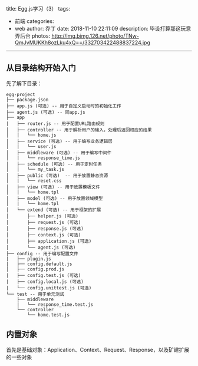 title: Egg.js学习（3）
tags:
  - 前端
categories:
  - web
author: 乔丁
date: 2018-11-10 22:11:09
description: 毕设打算那这玩意弄后台
photos: http://img.bimg.126.net/photo/TNw-QmJvMUKKh8ozLku4xQ==/332703422488837224.jpg
---

## 从目录结构开始入门
先了解下目录：
```
egg-project
├── package.json
├── app.js (可选) -- 用于自定义启动时的初始化工作
├── agent.js (可选) -- 同app.js
├── app
|   ├── router.js -- 用于配置URL路由规则
│   ├── controller -- 用于解析用户的输入，处理后返回相应的结果
│   |   └── home.js
│   ├── service (可选) -- 用于编写业务逻辑层
│   |   └── user.js
│   ├── middleware (可选) -- 用于编写中间件
│   |   └── response_time.js
│   ├── schedule (可选) -- 用于定时任务
│   |   └── my_task.js
│   ├── public (可选)  -- 用于放置静态资源
│   |   └── reset.css
│   ├── view (可选) -- 用于放置模板文件
│   |   └── home.tpl
│   ├── model (可选) -- 用于放置领域模型
│   |   └── home.tpl
│   └── extend (可选) -- 用于框架的扩展
│       ├── helper.js (可选)
│       ├── request.js (可选)
│       ├── response.js (可选)
│       ├── context.js (可选)
│       ├── application.js (可选)
│       └── agent.js (可选)
├── config -- 用于编写配置文件
|   ├── plugin.js
|   ├── config.default.js
│   ├── config.prod.js
|   ├── config.test.js (可选)
|   ├── config.local.js (可选)
|   └── config.unittest.js (可选)
└── test -- 用于单元测试
    ├── middleware
    |   └── response_time.test.js
    └── controller
        └── home.test.js
```

## 内置对象
首先是基础对象：Application、Context、Request、Response，以及矿建扩展的一些对象